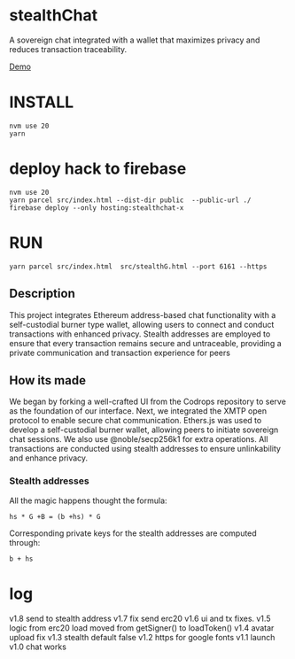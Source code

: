 stealthChat
=========

A sovereign chat integrated with a wallet that maximizes privacy and reduces transaction traceability.

[Demo](https://stealthchat-x.web.app)

# INSTALL
```
nvm use 20
yarn                              
```

 

# deploy hack to firebase

```
nvm use 20
yarn parcel src/index.html --dist-dir public  --public-url ./
firebase deploy --only hosting:stealthchat-x
```

# RUN
```
yarn parcel src/index.html  src/stealthG.html --port 6161 --https
```
<!-- yarn parcel src/index.html  --port 6161 --https -->
<!-- yarn parcel  src/test.html  src/p2pencrypt.html src/stealth.html  --port 6161 --https -->
<!-- yarn parcel  src/index.html  src/p2pencrypt.html src/permitEthers6.html  src/stealthG.html  --port 6161 --https -->
## Description
This project integrates Ethereum address-based chat functionality with a self-custodial burner type wallet, allowing users to connect and conduct transactions with enhanced privacy. Stealth addresses are employed to ensure that every transaction remains secure and untraceable, providing a private communication and transaction experience for peers

## How its made
We began by forking a well-crafted UI from the Codrops repository to serve as the foundation of our interface. 
Next, we integrated the XMTP open protocol to enable secure chat communication. 
Ethers.js was used to develop a self-custodial burner wallet, allowing peers to initiate sovereign chat sessions. 
We also use  @noble/secp256k1 for extra operations.
All transactions are conducted using stealth addresses to ensure  unlinkability and enhance privacy.



### Stealth addresses

All the magic happens thought the formula:
```
hs * G +B = (b +hs) * G
```

Corresponding private keys for the stealth addresses are computed through:
```
b + hs
```

# log
v1.8 send to stealth address
v1.7 fix send erc20
v1.6 ui and tx fixes.
v1.5 logic from erc20 load moved from getSigner() to loadToken()
v1.4 avatar upload fix
v1.3 stealth default false
v1.2 https for google fonts
v1.1 launch
v1.0 chat works